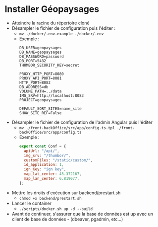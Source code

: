 # Installer Géopaysages

- Atteindre la racine du répertoire cloné
- Désampler le fichier de configuration puis l'éditer :
  - `mv ./docker/.env.example ./docker/.env`
  - Exemple :
    ```
    DB_USER=geopaysages
    DB_NAME=geopaysages
    DB_PASSWORD=password
    DB_PORT=5432
    THUMBOR_SECURITY_KEY=secret

    PROXY_HTTP_PORT=8080
    PROXY_API_PORT=8081
    HTTP_PORT=8082
    DB_ADDRESS=db
    VOLUME_PATH=../data
    IMG_SRV=http://localhost:8083
    PROJECT=geopaysages

    DEFAULT_SORT_SITES=name_site
    SHOW_SITE_REF=False
    ```
- Désampler le fichier de configuration de l'admin Angular puis l'éditer
  - `mv ./front-backOffice/src/app/config.ts.tpl ./front-backOffice/src/app/config.ts`
  - Exemple :
    ```js
    export const Conf = {
      apiUrl: "/api/",
      img_srv: "/thumbor/",
      customFiles: "/static/custom/",
      id_application: 1,
      ign_Key: "ign key",
      map_lat_center: 45.372167,
      map_lan_center: 6.819077,
    };
    ```
- Mettre les droits d'exécution sur backend/prestart.sh
  - `chmod +x backend/prestart.sh`
- Lancer le container
  - `./scripts/docker.sh up -d --build`
- Avant de continuer, s'assurer que la base de données est up avec un client de base de données - (dbeaver, pgadmin, etc...)